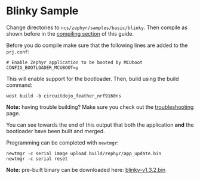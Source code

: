 # Blinky Sample

Change directories to `ncs/zephyr/samples/basic/blinky`. Then compile as shown before in the [compiling section](nrf9160-compiling-app.md) of this guide.

Before you do compile make sure that the following lines are added to the `prj.conf`:

```
# Enable Zephyr application to be booted by MCUboot
CONFIG_BOOTLOADER_MCUBOOT=y
```

This will enable support for the bootloader. Then, build using the build command:

```
west build -b circuitdojo_feather_nrf9160ns
```

**Note:** having trouble building? Make sure you check out the [troubleshooting](nrf9160-troubleshooting.md) page.

You can see towards the end of this output that both the application **and** the bootloader have been built and merged.

Programming can be completed with `newtmgr`:

```
newtmgr -c serial image upload build/zephyr/app_update.bin
newtmgr -c serial reset
```

**Note:** pre-built binary can be downloaded here: [blinky-v1.3.2.bin](files/blinky-v1.3.2.bin)